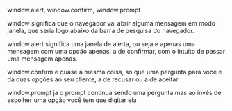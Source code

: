 window.alert,
window.confirm,
window.prompt

window significa que o navegador vai abrir alguma mensagem em modo janela, que seria logo abaixo da barra de pesquisa do navegador.

window.alert significa uma janela de alerta, ou seja e apenas uma mensagem com uma opção apenas, a de confirmar, com o intuito de passar uma mensagem apenas.

window.confirm e quase a mesma coisa, só que uma pergunta para você e da duas opções ao seu cliente, a de recusar ou a de aceitar.

window.prompt ja o prompt continua sendo uma pergunta mas ao invés de escolher uma opção você tem que digitar ela